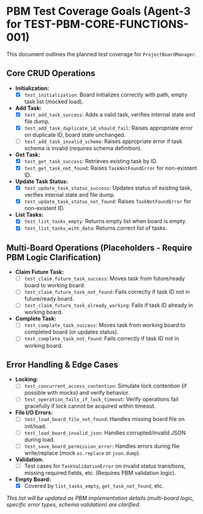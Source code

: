 # PBM Test Coverage Goals (Agent-3 for TEST-PBM-CORE-FUNCTIONS-001)

This document outlines the planned test coverage for `ProjectBoardManager`.

## Core CRUD Operations

- **Initialization:**
  - [x] `test_initialization`: Board initializes correctly with path, empty task list (mocked load).
- **Add Task:**
  - [x] `test_add_task_success`: Adds a valid task, verifies internal state and file dump.
  - [x] `test_add_task_duplicate_id_should_fail`: Raises appropriate error on duplicate ID, board state unchanged.
  - [ ] `test_add_task_invalid_schema`: Raises appropriate error if task schema is invalid (requires schema definition).
- **Get Task:**
  - [x] `test_get_task_success`: Retrieves existing task by ID.
  - [x] `test_get_task_not_found`: Raises `TaskNotFoundError` for non-existent ID.
- **Update Task Status:**
  - [x] `test_update_task_status_success`: Updates status of existing task, verifies internal state and file dump.
  - [x] `test_update_task_status_not_found`: Raises `TaskNotFoundError` for non-existent ID.
- **List Tasks:**
  - [x] `test_list_tasks_empty`: Returns empty list when board is empty.
  - [x] `test_list_tasks_with_data`: Returns correct list of tasks.

## Multi-Board Operations (Placeholders - Require PBM Logic Clarification)

- **Claim Future Task:**
  - [ ] `test_claim_future_task_success`: Moves task from future/ready board to working board.
  - [ ] `test_claim_future_task_not_found`: Fails correctly if task ID not in future/ready board.
  - [ ] `test_claim_future_task_already_working`: Fails if task ID already in working board.
- **Complete Task:**
  - [ ] `test_complete_task_success`: Moves task from working board to completed board (or updates status).
  - [ ] `test_complete_task_not_found`: Fails correctly if task ID not in working board.

## Error Handling & Edge Cases

- **Locking:**
  - [ ] `test_concurrent_access_contention`: Simulate lock contention (if possible with mocks) and verify behavior.
  - [ ] `test_operation_fails_if_lock_timeout`: Verify operations fail gracefully if lock cannot be acquired within timeout.
- **File I/O Errors:**
  - [ ] `test_load_board_file_not_found`: Handles missing board file on init/load.
  - [ ] `test_load_board_invalid_json`: Handles corrupted/invalid JSON during load.
  - [ ] `test_save_board_permission_error`: Handles errors during file write/replace (mock `os.replace` or `json.dump`).
- **Validation:**
  - [ ] Test cases for `TaskValidationError` on invalid status transitions, missing required fields, etc. (Requires PBM validation logic).
- **Empty Board:**
  - [x] Covered by `list_tasks_empty`, `get_task_not_found`, etc.

*This list will be updated as PBM implementation details (multi-board logic, specific error types, schema validation) are clarified.*

